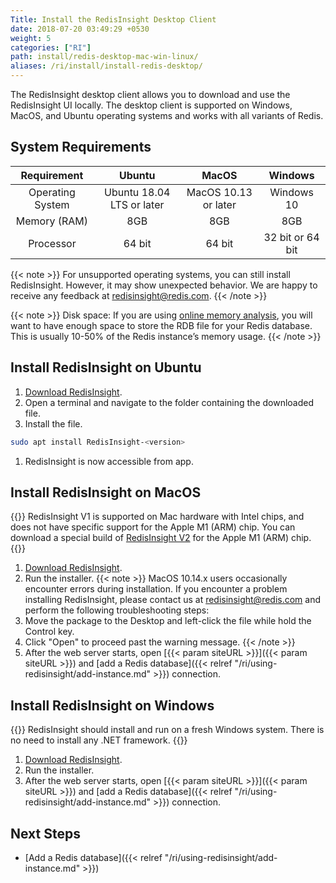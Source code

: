 ```yaml
---
Title: Install the RedisInsight Desktop Client
date: 2018-07-20 03:49:29 +0530
weight: 5
categories: ["RI"]
path: install/redis-desktop-mac-win-linux/
aliases: /ri/install/install-redis-desktop/
---
```

The RedisInsight desktop client allows you to download and use the RedisInsight UI locally. The desktop client is supported on Windows, MacOS, and Ubuntu operating systems and works with all variants of Redis.

## System Requirements

| Requirement | Ubuntu | MacOS | Windows |
| :-----: | :-----: | :-----: | :-----: |
| Operating System | Ubuntu 18.04 LTS or later | MacOS 10.13 or later  | Windows 10 |
| Memory (RAM) | 8GB | 8GB  | 8GB  |
| Processor| 64 bit | 64 bit | 32 bit or 64 bit|

{{< note >}}
For unsupported operating systems, you can still install RedisInsight. However, it may show unexpected behavior.
We are happy to receive any feedback at [redisinsight@redis.com](mailto:redisinsight@redis.com).
{{< /note >}}

{{< note >}}
Disk space: If you are using [online memory analysis](https://docs.redislabs.com/latest/ri/using-redisinsight/memory-analysis/), you will want to have enough space to store the RDB file for your Redis database. This is usually 10-50% of the Redis instance’s memory usage.
{{< /note >}}

## Install RedisInsight on Ubuntu

1. [Download RedisInsight](https://redis.com/redis-enterprise/redis-insight/).
1. Open a terminal and navigate to the folder containing the downloaded file.
1. Install the file.

```sh
sudo apt install RedisInsight-<version>
```

1. RedisInsight is now accessible from app.


## Install RedisInsight on MacOS

{{<warning>}}
RedisInsight V1 is supported on Mac hardware with Intel chips, and does not have specific support for the Apple M1 (ARM) chip. You can download a special build of [RedisInsight V2](https://redis.com/redis-enterprise/redis-insight/#insight-form) for the Apple M1 (ARM) chip.
{{</warning>}}

1. [Download RedisInsight](https://redis.com/redis-enterprise/redis-insight/).
1. Run the installer.
        {{< note >}}
MacOS 10.14.x users occasionally encounter errors during installation.
If you encounter a problem installing RedisInsight, please contact us at [redisinsight@redis.com](mailto:redisinsight@redis.com) and perform the following troubleshooting steps:
1. Move the package to the Desktop and left-click the file while hold the Control key.
1. Click "Open" to proceed past the warning message.
        {{< /note >}}
1. After the web server starts, open [{{< param siteURL >}}]({{< param siteURL >}}) and [add a Redis database]({{< relref "/ri/using-redisinsight/add-instance.md" >}}) connection.

## Install RedisInsight on Windows

{{<note>}}
RedisInsight should install and run on a fresh Windows system. There is no need to install any .NET framework.
{{</note>}}

1. [Download RedisInsight](https://redis.com/redis-enterprise/redis-insight/).
1. Run the installer.
1. After the web server starts, open [{{< param siteURL >}}]({{< param siteURL >}}) and [add a Redis database]({{< relref "/ri/using-redisinsight/add-instance.md" >}}) connection.

## Next Steps

- [Add a Redis database]({{< relref "/ri/using-redisinsight/add-instance.md" >}})
